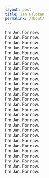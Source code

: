 ```yaml
---
layout: post
title: Jan Haložan
permalink: /about/
---
```


I'm Jan. For now.  
I'm Jan. For now.  
I'm Jan. For now.  
I'm Jan. For now.  
I'm Jan. For now.  
I'm Jan. For now.  
I'm Jan. For now.  
I'm Jan. For now.  
I'm Jan. For now.  
I'm Jan. For now.  
I'm Jan. For now.  
I'm Jan. For now.  
I'm Jan. For now.  
I'm Jan. For now.  
I'm Jan. For now.  
I'm Jan. For now.  
I'm Jan. For now.  
I'm Jan. For now.  
I'm Jan. For now.  
I'm Jan. For now.  
I'm Jan. For now.  
I'm Jan. For now.  
I'm Jan. For now.  
I'm Jan. For now.  
I'm Jan. For now.  
I'm Jan. For now.  
I'm Jan. For now.  
I'm Jan. For now.  
